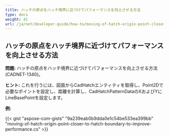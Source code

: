 ```yaml
---
title: ハッチの原点をハッチ境界に近づけてパフォーマンスを向上させる方法
type: docs
weight: 41
url: /ja/net/developer-guide/how-to/moving-of-hatch-origin-point-closer-to-hatch-boundary-to-improve-performance/
---
```


## **ハッチの原点をハッチ境界に近づけてパフォーマンスを向上させる方法**

**問題:** ハッチの原点をハッチ境界に近づけてパフォーマンスを向上させる方法 (CADNET-1340)。

**ヒント:** これを行うには、図面からCadHatchエンティティを取得し、Point2Dで必要なポイントを設定し、距離を計算し、CadHatchPatternDataのXおよびYにLineBasePointを設定します。

**例:**

{{< gist "aspose-com-gists" "9a239eab0b9dda0e1c54be533ea399bb" "moving-of-hatch-origin-point-closer-to-hatch-boundary-to-improve-performance.cs" >}}
